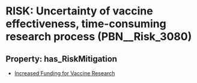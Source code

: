 # RISK: __Uncertainty of vaccine effectiveness, time-consuming research process__ (PBN__Risk_3080)

## Property: has_RiskMitigation

* [Increased Funding for Vaccine Research](PBN__Mitigation_1452)

